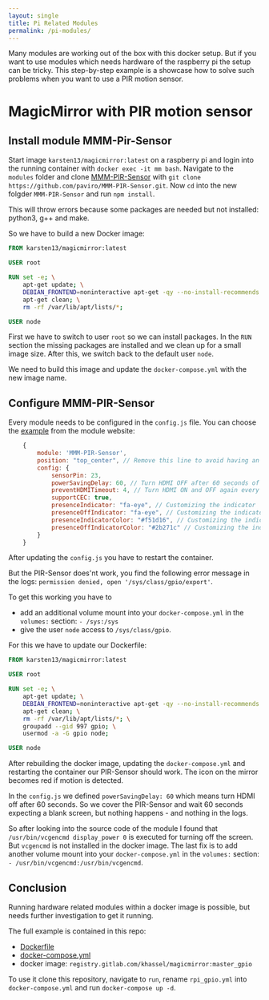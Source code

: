 ```yaml
---
layout: single
title: Pi Related Modules
permalink: /pi-modules/
---
```


Many modules are working out of the box with this docker setup. But if you want to use modules which needs hardware of the raspberry pi the setup can be tricky. This step-by-step example is a showcase how to solve such problems when you want to use a PIR motion sensor.

# MagicMirror with PIR motion sensor

## Install module MMM-Pir-Sensor

Start image `karsten13/magicmirror:latest` on a raspberry pi and login into the running container with `docker exec -it mm bash`. Navigate to the `modules` folder and clone [MMM-PIR-Sensor](https://github.com/paviro/MMM-PIR-Sensor) with `git clone https://github.com/paviro/MMM-PIR-Sensor.git`. Now `cd` into the new folgder `MMM-PIR-Sensor` and run `npm install`.

This will throw errors because some packages are needed but not installed: python3, g++ and make.

So we have to build a new Docker image:

```Dockerfile
FROM karsten13/magicmirror:latest

USER root

RUN set -e; \
    apt-get update; \
    DEBIAN_FRONTEND=noninteractive apt-get -qy --no-install-recommends install python3 g++ make; \
    apt-get clean; \
    rm -rf /var/lib/apt/lists/*;

USER node
```

First we have to switch to user `root` so we can install packages. In the `RUN` section the missing packages are installed and we clean up for a small image size. After this, we switch back to the default user `node`.

We need to build this image and update the `docker-compose.yml` with the new image name.

## Configure MMM-PIR-Sensor

Every module needs to be configured in the `config.js` file. You can choose the [example](https://github.com/paviro/MMM-PIR-Sensor#example) from the module website:

```javascript
	{
		module: 'MMM-PIR-Sensor', 
		position: "top_center", // Remove this line to avoid having an visible indicator
		config: {
			sensorPin: 23,
			powerSavingDelay: 60, // Turn HDMI OFF after 60 seconds of no motion, until motion is detected again
			preventHDMITimeout: 4, // Turn HDMI ON and OFF again every 4 minutes when power saving, to avoid LCD/TV timeout
			supportCEC: true, 
			presenceIndicator: "fa-eye", // Customizing the indicator
			presenceOffIndicator: "fa-eye", // Customizing the indicator
			presenceIndicatorColor: "#f51d16", // Customizing the indicator
			presenceOffIndicatorColor: "#2b271c" // Customizing the indicator
		}
	}
```

After updating the `config.js` you have to restart the container.

But the PIR-Sensor does'nt work, you find the following error message in the logs: `permission denied, open '/sys/class/gpio/export'`.

To get this working you have to
- add an additional volume mount into your `docker-compose.yml` in the `volumes:` section: `- /sys:/sys`
- give the user `node` access to `/sys/class/gpio`.

For this we have to update our Dockerfile:

```Dockerfile
FROM karsten13/magicmirror:latest

USER root

RUN set -e; \
    apt-get update; \
    DEBIAN_FRONTEND=noninteractive apt-get -qy --no-install-recommends install python3 g++ make; \
    apt-get clean; \
    rm -rf /var/lib/apt/lists/*; \
    groupadd --gid 997 gpio; \
    usermod -a -G gpio node;

USER node
```

After rebuilding the docker image, updating the `docker-compose.yml` and restarting the container our PIR-Sensor should work. The icon on the mirror becomes red if motion is detected.

In the `config.js` we defined `powerSavingDelay: 60` which means turn HDMI off after 60 seconds. So we cover the PIR-Sensor and wait 60 seconds expecting a blank screen, but nothing happens - and nothing in the logs.

So after looking into the source code of the module I found that `/usr/bin/vcgencmd display_power 0` is executed for turning off the screen. But `vcgencmd` is not installed in the docker image. The last fix is to add another volume mount into your `docker-compose.yml` in the `volumes:` section: `- /usr/bin/vcgencmd:/usr/bin/vcgencmd`.

## Conclusion

Running hardware related modules within a docker image is possible, but needs further investigation to get it running.

The full example is contained in this repo:
- [Dockerfile](https://gitlab.com/khassel/magicmirror/-/blob/master/build/Dockerfile-gpio)
- [docker-compose.yml](https://gitlab.com/khassel/magicmirror/-/blob/master/run/rpi_gpio.yml)
- docker image: `registry.gitlab.com/khassel/magicmirror:master_gpio`

To use it clone this repository, navigate to `run`, rename `rpi_gpio.yml` into `docker-compose.yml` and run `docker-compose up -d`.